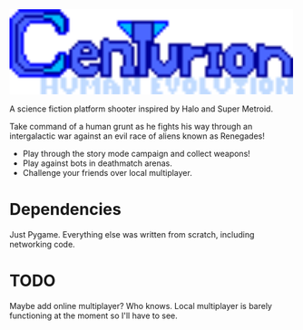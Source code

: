 <img src="./data/imgs/menu/logo.png" alt="Centurion" width="500"/>

A science fiction platform shooter inspired by Halo and Super Metroid.

Take command of a human grunt as he fights his way through an intergalactic war against an evil race of aliens known as Renegades!
- Play through the story mode campaign and collect weapons!
- Play against bots in deathmatch arenas.
- Challenge your friends over local multiplayer.

# Dependencies

Just Pygame. Everything else was written from scratch, including networking code.

# TODO

Maybe add online multiplayer? Who knows. Local multiplayer is barely functioning at the moment so I'll have to see.